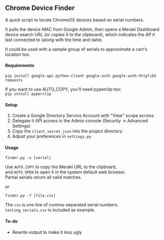 ## Chrome Device Finder ##

A quick script to locate ChromeOS devices based on serial numbers.

It pulls the device MAC from Google Admin, then opens a Meraki Dashboard device search URL (or copies it to the clipboard), which indicates the AP it last connected to (along with the time and date).  

It could be used with a sample group of serials to approximate a cart's location too.

#### Requirements ####

`pip install google-api-python-client google-auth google-auth-httplib2 requests`

If you want to use AUTO_COPY, you'll need pyperclip too:  
`pip install pyperclip`

#### Setup ####

1. Create a Google Directory Service Account with "View" scope access.
2. Delegate it API access in the Admin console (Security -> Advanced Settings)
3. Copy the `client_secret.json` into the project directory
4. Adjust your preferences in `settings.py`

#### Usage ####

`finder.py -s [serial]`

Use `AUTO_COPY` to copy the Meraki URL to the clipboard,  
and `AUTO_OPEN` to open it in the system default web browser.  
Partial serials return all valid matches.  

*or*

`finder.py -f [file.csv]`

The `csv` is one line of comma-separated serial numbers.  
`testing_serials.csv` is included as example.


#### To-do ####

* Rewrite output to make it less ugly
